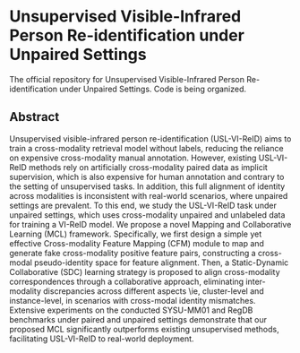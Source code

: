 # Unsupervised Visible-Infrared Person Re-identification under Unpaired Settings
The official repository for Unsupervised Visible-Infrared Person Re-identification under Unpaired Settings. Code is being organized.
## Abstract
Unsupervised visible-infrared person re-identification (USL-VI-ReID) aims to train a cross-modality retrieval model without labels, reducing the reliance on expensive cross-modality manual annotation. However, existing USL-VI-ReID methods rely on artificially cross-modality paired data as implicit supervision, which is also expensive for human annotation and contrary to the setting of unsupervised tasks. In addition, this full alignment of identity across modalities is inconsistent with real-world scenarios, where unpaired settings are prevalent. To this end, we study the USL-VI-ReID task under unpaired settings, which uses cross-modality unpaired and unlabeled data for training a VI-ReID model. We propose a novel Mapping and Collaborative Learning (MCL) framework. Specifically, we first design a simple yet effective Cross-modality Feature Mapping (CFM) module to map and generate fake cross-modality positive feature pairs, constructing a cross-modal pseudo-identity space for feature alignment. Then, a Static-Dynamic Collaborative (SDC) learning strategy is proposed to align cross-modality correspondences through a collaborative approach, eliminating inter-modality discrepancies across different aspects \ie, cluster-level and instance-level, in scenarios with cross-modal identity mismatches. Extensive experiments on the conducted SYSU-MM01 and RegDB benchmarks under paired and unpaired settings demonstrate that our proposed MCL significantly outperforms existing unsupervised methods, facilitating USL-VI-ReID to real-world deployment.
